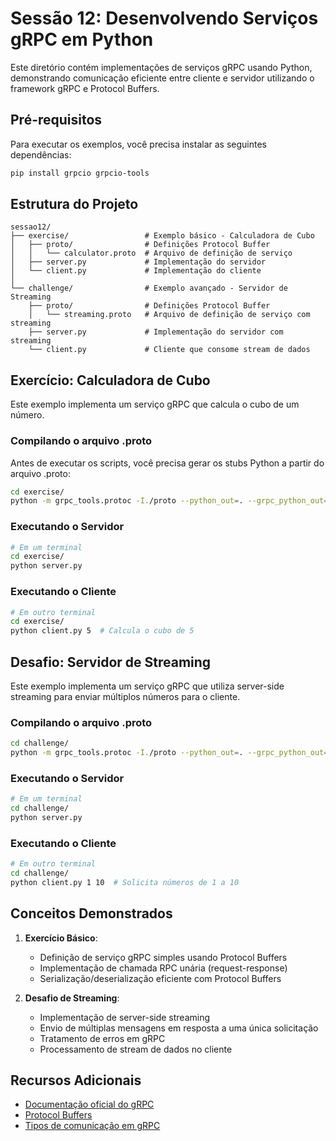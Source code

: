 # Sessão 12: Desenvolvendo Serviços gRPC em Python

Este diretório contém implementações de serviços gRPC usando Python, demonstrando comunicação eficiente entre cliente e servidor utilizando o framework gRPC e Protocol Buffers.

## Pré-requisitos

Para executar os exemplos, você precisa instalar as seguintes dependências:

```bash
pip install grpcio grpcio-tools
```

## Estrutura do Projeto

```
sessao12/
├── exercise/                 # Exemplo básico - Calculadora de Cubo
│   ├── proto/                # Definições Protocol Buffer
│   │   └── calculator.proto  # Arquivo de definição de serviço
│   ├── server.py             # Implementação do servidor
│   └── client.py             # Implementação do cliente
│
└── challenge/                # Exemplo avançado - Servidor de Streaming
    ├── proto/                # Definições Protocol Buffer
    │   └── streaming.proto   # Arquivo de definição de serviço com streaming
    ├── server.py             # Implementação do servidor com streaming
    └── client.py             # Cliente que consome stream de dados
```

## Exercício: Calculadora de Cubo

Este exemplo implementa um serviço gRPC que calcula o cubo de um número.

### Compilando o arquivo .proto

Antes de executar os scripts, você precisa gerar os stubs Python a partir do arquivo .proto:

```bash
cd exercise/
python -m grpc_tools.protoc -I./proto --python_out=. --grpc_python_out=. ./proto/calculator.proto
```

### Executando o Servidor

```bash
# Em um terminal
cd exercise/
python server.py
```

### Executando o Cliente

```bash
# Em outro terminal
cd exercise/
python client.py 5  # Calcula o cubo de 5
```

## Desafio: Servidor de Streaming

Este exemplo implementa um serviço gRPC que utiliza server-side streaming para enviar múltiplos números para o cliente.

### Compilando o arquivo .proto

```bash
cd challenge/
python -m grpc_tools.protoc -I./proto --python_out=. --grpc_python_out=. ./proto/streaming.proto
```

### Executando o Servidor

```bash
# Em um terminal
cd challenge/
python server.py
```

### Executando o Cliente

```bash
# Em outro terminal
cd challenge/
python client.py 1 10  # Solicita números de 1 a 10
```

## Conceitos Demonstrados

1. **Exercício Básico**:
   - Definição de serviço gRPC simples usando Protocol Buffers
   - Implementação de chamada RPC unária (request-response)
   - Serialização/deserialização eficiente com Protocol Buffers

2. **Desafio de Streaming**:
   - Implementação de server-side streaming
   - Envio de múltiplas mensagens em resposta a uma única solicitação
   - Tratamento de erros em gRPC
   - Processamento de stream de dados no cliente

## Recursos Adicionais

- [Documentação oficial do gRPC](https://grpc.io/docs/languages/python/quickstart/)
- [Protocol Buffers](https://developers.google.com/protocol-buffers)
- [Tipos de comunicação em gRPC](https://grpc.io/docs/what-is-grpc/core-concepts/#rpc-life-cycle)

